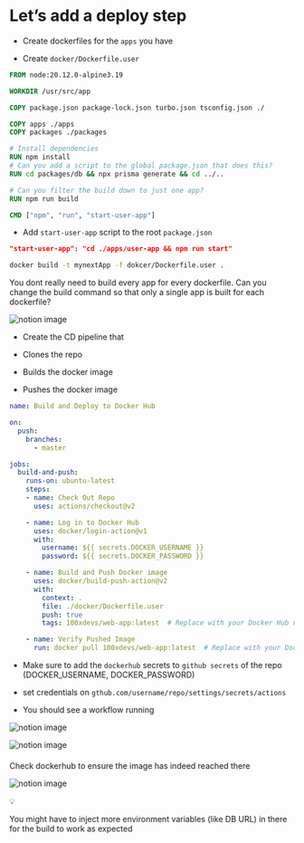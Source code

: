 # Let’s add a deploy step

*   Create dockerfiles for the `apps` you have

*   Create `docker/Dockerfile.user`

```Dockerfile
FROM node:20.12.0-alpine3.19

WORKDIR /usr/src/app

COPY package.json package-lock.json turbo.json tsconfig.json ./

COPY apps ./apps
COPY packages ./packages

# Install dependencies
RUN npm install
# Can you add a script to the global package.json that does this?
RUN cd packages/db && npx prisma generate && cd ../..

# Can you filter the build down to just one app?
RUN npm run build

CMD ["npm", "run", "start-user-app"]
```

*   Add `start-user-app` script to the root `package.json`

```json
"start-user-app": "cd ./apps/user-app && npm run start"
```

```bash
docker build -t mynextApp -f dokcer/Dockerfile.user .
```

You dont really need to build every app for every dockerfile. Can you change the build command so that only a single app is built for each dockerfile?

![notion image](https://www.notion.so/image/https%3A%2F%2Fprod-files-secure.s3.us-west-2.amazonaws.com%2F085e8ad8-528e-47d7-8922-a23dc4016453%2F51df3aa8-aeaa-480b-ba8c-2199f4f024b2%2FScreenshot_2024-03-31_at_5.44.18_PM.png?table=block&id=2610106d-6187-4732-9ab3-2d6de23e3918&cache=v2)

*   Create the CD pipeline that

*   Clones the repo
*   Builds the docker image
*   Pushes the docker image

```yaml
name: Build and Deploy to Docker Hub

on:
  push:
    branches:
      - master

jobs:
  build-and-push:
    runs-on: ubuntu-latest
    steps:
    - name: Check Out Repo
      uses: actions/checkout@v2

    - name: Log in to Docker Hub
      uses: docker/login-action@v1
      with:
        username: ${{ secrets.DOCKER_USERNAME }}
        password: ${{ secrets.DOCKER_PASSWORD }}

    - name: Build and Push Docker image
      uses: docker/build-push-action@v2
      with:
        context: .
        file: ./docker/Dockerfile.user
        push: true
        tags: 100xdevs/web-app:latest  # Replace with your Docker Hub username and repository

    - name: Verify Pushed Image
      run: docker pull 100xdevs/web-app:latest  # Replace with your Docker Hub username and repository
```

*   Make sure to add the `dockerhub` secrets to `github secrets` of the repo (DOCKER\_USERNAME, DOCKER\_PASSWORD)

* set credentials on `gthub.com/username/repo/settings/secrets/actions`

*   You should see a workflow running

![notion image](https://www.notion.so/image/https%3A%2F%2Fprod-files-secure.s3.us-west-2.amazonaws.com%2F085e8ad8-528e-47d7-8922-a23dc4016453%2F58c0244b-9fc2-4a73-bf6b-18e8c96186df%2FScreenshot_2024-03-31_at_5.58.58_PM.png?table=block&id=f5fa90e6-b914-4fd7-a729-944a1b165902&cache=v2)

![notion image](https://www.notion.so/image/https%3A%2F%2Fprod-files-secure.s3.us-west-2.amazonaws.com%2F085e8ad8-528e-47d7-8922-a23dc4016453%2Faeeaea90-055b-4eae-814c-f0dc4d3f059f%2FScreenshot_2024-03-31_at_6.00.25_PM.png?table=block&id=3e12a6d3-a563-4c14-a3f3-0bcf96e50061&cache=v2)

#### 

[](#b12c406b9d2944b88e9f65e70856278a "Check dockerhub to ensure the image has indeed reached there")Check dockerhub to ensure the image has indeed reached there

![notion image](https://www.notion.so/image/https%3A%2F%2Fprod-files-secure.s3.us-west-2.amazonaws.com%2F085e8ad8-528e-47d7-8922-a23dc4016453%2F12f5ab3c-a7e7-424f-99c6-358995e68649%2FScreenshot_2024-03-31_at_6.01.41_PM.png?table=block&id=ab1aea6b-37b7-4313-93cb-758bda7687f2&cache=v2)

💡

You might have to inject more environment variables (like DB URL) in there for the build to work as expected